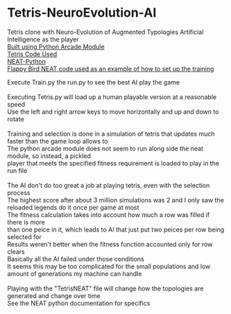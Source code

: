 # Tetris-NeuroEvolution-AI
Tetris clone with Neuro-Evolution of Augmented Typologies Artificial Intelligence as the player<br>
<a href="http://arcade.academy/index.html">Built using Python Arcade Module</a><br>
<a href="http://arcade.academy/examples/tetris.html#tetris">Tetris Code Used</a><br>
<a href="https://neat-python.readthedocs.io/en/latest/neat_overview.html">NEAT-Python</a><br>
<a href="https://github.com/ikergarcia1996/NeuroEvolution-Flappy-Bird/blob/master/Jupyter%20Notebook/Flappy.ipynb">Flappy Bird NEAT code used as an example of how to set up the training</a><br>

Execute Train.py the run.py to see the best AI play the game<br>
<br>
Executing Tetris.py will load up a human playable version at a reasonable speed<br>
Use the left and right arrow keys to move horizontally and up and down to rotate<br>
<br>
Training and selection is done in a simulation of tetris that updates much faster than the game loop allows to<br>
The python arcade module does not seem to run along side the neat module, so instead, a pickled<br>
player that meets the specified fitness requirement is loaded to play in the run file<br>
<br>
The AI don't do too great a job at playing tetris, even with the selection process<br>
The highest score after about 3 million simulations was 2 and I only saw the reloaded legends do it once per game at most<br>
The fitness calculation takes into account how much a row was filled if there is more<br>
than one peice in it, which leads to AI that just put two peices per row being selected for<br>
Results weren't better when the fitness function accounted only for row clears<br>
Basically all the AI failed under those conditions<br>
It seems this may be too complicated for the small populations and low amount of generations my machine can handle<br>
<br>
Playing with the "TetrisNEAT" file will change how the topologies are generated and change over time<br>
See the NEAT python documentation for specifics<br>
